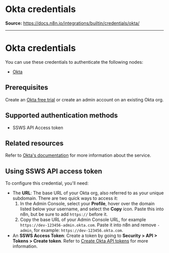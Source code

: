 # Okta credentials

**Source:** https://docs.n8n.io/integrations/builtin/credentials/okta/

---

# Okta credentials

You can use these credentials to authenticate the following nodes:

- [Okta](../../app-nodes/n8n-nodes-base.okta/)

## Prerequisites

Create an [Okta free trial](https://www.okta.com/free-trial/) or create an admin account on an existing Okta org.

## Supported authentication methods

- SSWS API Access token

## Related resources

Refer to [Okta's documentation](https://developer.okta.com/docs/reference/) for more information about the service.

## Using SSWS API access token

To configure this credential, you'll need:

- The **URL**: The base URL of your Okta org, also referred to as your unique subdomain. There are two quick ways to access it:
  1. In the Admin Console, select your **Profile**, hover over the domain listed below your username, and select the **Copy** icon. Paste this into n8n, but be sure to add `https://` before it.
  2. Copy the base URL of your Admin Console URL, for example `https://dev-123456-admin.okta.com`. Paste it into n8n and remove `-admin`, for example: `https://dev-123456.okta.com`.
- An **SSWS Access Token**: Create a token by going to **Security > API > Tokens > Create token**. Refer to [Create Okta API tokens](https://help.okta.com/en-us/content/topics/security/api.htm?cshid=ext-create-api-token#create-okta-api-token) for more information.

